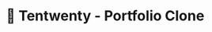 ---
title: "🌟 Tentwenty - Portfolio Clone"
snippet: "A clone of the near-perfect portfolio of Tentwenty, with a few imperfections perfected."
isDraft: false
image: {
    src: "/src/assets/tentwenty/cover.png",
    alt: "Screenshots of Tentwenty's Portfolio Clone",
}
category: "Portfolio"
isFeatured: true
tags: [Gsap, React, TypeScript, Tailwind]
liveUrl: "https://tentwenty.pages.dev/"
repoUrl: "https://github.com/thekayshawn/tentwenty"
releaseDate: "2022-04-01 01:00"
---